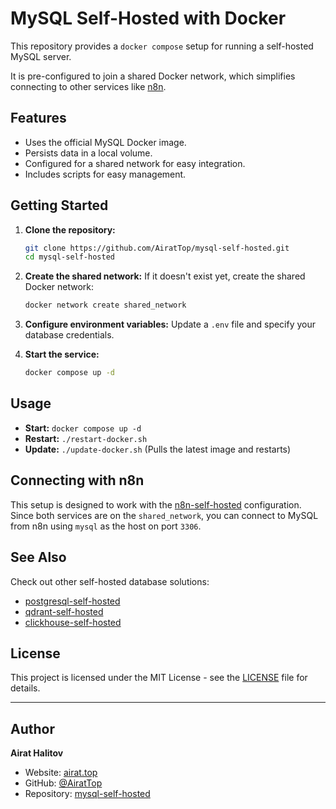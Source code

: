 # MySQL Self-Hosted with Docker

This repository provides a `docker compose` setup for running a self-hosted MySQL server.

It is pre-configured to join a shared Docker network, which simplifies connecting to other services like [n8n](https://github.com/AiratTop/n8n-self-hosted).

## Features

-   Uses the official MySQL Docker image.
-   Persists data in a local volume.
-   Configured for a shared network for easy integration.
-   Includes scripts for easy management.

## Getting Started

1.  **Clone the repository:**
    ```bash
    git clone https://github.com/AiratTop/mysql-self-hosted.git
    cd mysql-self-hosted
    ```

2.  **Create the shared network:**
    If it doesn't exist yet, create the shared Docker network:
    ```bash
    docker network create shared_network
    ```

3.  **Configure environment variables:**
    Update a `.env` file and specify your database credentials.

4.  **Start the service:**
    ```bash
    docker compose up -d
    ```

## Usage

-   **Start:** `docker compose up -d`
-   **Restart:** `./restart-docker.sh`
-   **Update:** `./update-docker.sh` (Pulls the latest image and restarts)

## Connecting with n8n

This setup is designed to work with the [n8n-self-hosted](https://github.com/AiratTop/n8n-self-hosted) configuration. Since both services are on the `shared_network`, you can connect to MySQL from n8n using `mysql` as the host on port `3306`.

## See Also

Check out other self-hosted database solutions:

-   [postgresql-self-hosted](https://github.com/AiratTop/postgresql-self-hosted)
-   [qdrant-self-hosted](https://github.com/AiratTop/qdrant-self-hosted)
-   [clickhouse-self-hosted](https://github.com/AiratTop/clickhouse-self-hosted)

## License

This project is licensed under the MIT License - see the [LICENSE](LICENSE) file for details.

---

## Author

**Airat Halitov**

- Website: [airat.top](https://airat.top)
- GitHub: [@AiratTop](https://github.com/AiratTop)
- Repository: [mysql-self-hosted](https://github.com/AiratTop/mysql-self-hosted)
